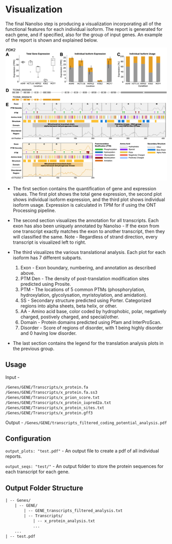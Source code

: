 # Visualization

The final NanoIso step is producing a visualization incorporating all of the functional features for each individual isoform. The report is generated for each gene, and if specified, also for the group of input genes. An example of the report is shown and explained below.

![Report](images/visualization_example.png "PDK2 Example")

* The first section contains the quantification of gene and expression values. The first plot shows the total gene expression, the second plot shows individual isoform expression, and the third plot shows individual isoform usage. Expression is calculated in TPM for if using the ONT Processing pipeline.

* The second section visualizes the annotation for all transcripts. Each exon has also been uniquely annotated by NanoIso - If the exon from one transcript exactly matches the exon to another transcript, then they will classified the same. Note - Regardless of strand direction, every transcript is visualized left to right.

* The third visualizes the various translational analysis. Each plot for each isoform has 7 different subparts.
    1. Exon - Exon boundary, numbering, and annotation as described above.
    2. PTM Den - The density of post-translation modification sites predicted using Prosite.
    2. PTM - The locations of 5 common PTMs (phosphorylation, hydroxylation, glycolysation, myristoylation, and amidation).
    3. SS - Secondary structure predicted using Porter. Categorized regions into alpha sheets, beta helix, or other.
    4. AA - Amino acid base, color coded by hydrophobic, polar, negatively charged, postively charged, and special/other.
    6. Domain - Protein domains predicted using Pfam and InterProScan.
    7. Disorder - Score of regions of disorder, with 1 being highly disorder and 0 having low disorder.

* The last section contains the legend for the translation analysis plots in the previous group.

## Usage

Input -
```
/Genes/GENE/Transcripts/x_protein.fa
/Genes/GENE/Transcripts/x_protein.fa.ss3
/Genes/GENE/Transcripts/x_prion_score.txt
/Genes/GENE/Transcripts/x_protein_iupred2a.txt
/Genes/GENE/Transcripts/x_protein_sites.txt
/Genes/GENE/Transcripts/x_protein.gff3
```

Output - `/Genes/GENE/transcripts_filtered_coding_potential_analysis.pdf`

## Configuration

`output_plots: "test.pdf"` - An output file to create a pdf of all individual reports.

`output_seqs: "test/"` - An output folder to store the protein sequences for each transcript for each gene.

## Output Folder Structure

```
| -- Genes/
    | -- GENE/
        | -- GENE_transcripts_filtered_analysis.txt
        | -- Transcripts/
            | -- x_protein_analysis.txt
            ...
    ...
| -- test.pdf
```
